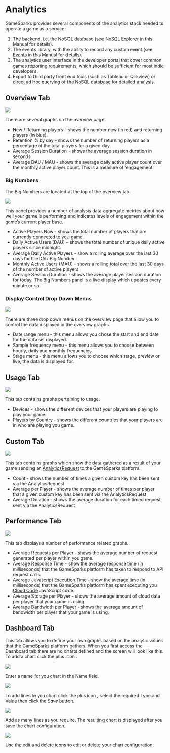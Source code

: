 # Analytics

GameSparks provides several components of the analytics stack needed to operate a game as a service:

  1. The backend, i.e. the NoSQL database (see [NoSQL Explorer](/?p=53) in this Manual for details).
  2. The events library, with the ability to record any custom event (see [Events](/?p=1945) in this Manual for details).
  3. The analytics user interface in the developer portal that cover common games reporting requirements, which should be sufficient for most indie developers.
  4. Export to third party front end tools (such as Tableau or Qlikview) or direct ad hoc querying of the NoSQL database for detailed analysis.

## Overview Tab

![](img/Analytics/1.png)

There are several graphs on the overview page.

  * New / Returning players - shows the number new (in red) and returning players (in blue).
  * Retention % by day - shows the number of returning players as a percentage of the total players for a given day.
  * Average Session Duration - shows the average session duration in seconds.
  * Average DAU / MAU - shows the average daily active player count over the monthly active player count. This is a measure of 'engagement'.

### Big Numbers

The Big Numbers are located at the top of the overview tab.

![](img/Analytics/2.png)

This panel provides a number of analysis data aggregate metrics about how well your game is performing and indicates levels of engagement within the game’s current player base.

  * Active Players Now - shows the total number of players that are currently connected to you game.
  * Daily Active Users (DAU) - shows the total number of unique daily active players since midnight.
  * Average Daily Active Players - show a rolling average over the last 30 days for the DAU Big Number.
  * Monthly Active Users (MAU) - shows a rolling total over the last 30 days of the number of active players.
  * Average Session Duration - shows the average player session duration for today.
The Big Numbers panel is a live display which updates every minute or so.

### Display Control Drop Down Menus

![](img/Analytics/3.png)

There are three drop down menus on the overview page that allow you to control the data displayed in the overview graphs.

  * Date range menu - this menu allows you chose the start and end date for the data set displayed.
  * Sample frequency menu - this menu allows you to choose between hourly, daily and monthly frequencies.
  * Stage menu - this menu allows you to choose which stage, preview or live, the data is displayed for.

## Usage Tab

![](img/Analytics/4.png)

 This tab contains graphs pertaining to usage.

  * Devices - shows the different devices that your players are playing to play your game.
  * Players by Country - shows the different countries that your players are in who are playing you game.

## Custom Tab

![](img/Analytics/5.png)

 This tab contains graphs which show the data gathered as a result of your game sending an [AnalyticsRequest](/?p=2218) to the GameSparks platform.

  * Count - shows the number of times a given custom key has been sent via the AnalyticsRequest
  * Average per Player - shows the average number of times per player that a given custom key has been sent via the AnalyticsRequest
  * Average Duration - shows the average duration for each timed request sent via the AnalyticsRequest

## Performance Tab

![](img/Analytics/6.png)

This tab displays a number of performance related graphs.

  * Average Requests per Player - shows the average number of request generated per player within you game.
  * Average Response Time - show the average response time (in milliseconds) that the GameSparks platform has taken to respond to API request calls.
  * Average Javascript Execution Time - show the average time (in milliseconds) that the GameSparks platform has spent executing you [Cloud Code](/?p=40) JavaScript code.
  * Average Storage per Player - shows the average amount of cloud data per player that your game is using.
  * Average Bandwidth per Player - shows the average amount of bandwidth per player that your game is using.

## Dashboard Tab

This tab allows you to define your own graphs based on the analytic values that the GameSparks platform gathers. When you first access the Dashboard tab there are no charts defined and the screen will look like this. To add a chart click the plus icon .

![](img/Analytics/7.png)

 Enter a name for you chart in the Name field.

 ![](img/Analytics/8.png)

 To add lines to you chart click the plus icon , select the required Type and Value then click the *Save* button.

 ![](img/Analytics/9.png)

Add as many lines as you require. The resulting chart is displayed after you save the chart configuration.

![](img/Analytics/10.png)

Use the edit  and delete  icons to edit or delete your chart configuration.
